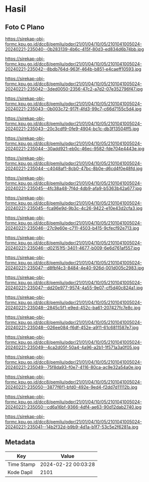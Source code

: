 # Hasil

## Foto C Plano

https://sirekap-obj-formc.kpu.go.id/dcc8/pemilu/pdpr/21/01/04/10/05/2101041005024-20240221-235040--0b283139-4b6c-415f-80d3-ed834d6b74bb.jpg

https://sirekap-obj-formc.kpu.go.id/dcc8/pemilu/pdpr/21/01/04/10/05/2101041005024-20240221-235042--8bdb764d-963f-464b-b851-e4caeff10593.jpg

https://sirekap-obj-formc.kpu.go.id/dcc8/pemilu/pdpr/21/01/04/10/05/2101041005024-20240221-235042--3ded0050-2356-47c2-a7d2-07e352796f47.jpg

https://sirekap-obj-formc.kpu.go.id/dcc8/pemilu/pdpr/21/01/04/10/05/2101041005024-20240221-235043--0b003c72-917f-4fd3-99c7-c66d7155c5d4.jpg

https://sirekap-obj-formc.kpu.go.id/dcc8/pemilu/pdpr/21/01/04/10/05/2101041005024-20240221-235043--20c3cdf9-0fe9-4904-bc1c-db3f13504ff5.jpg

https://sirekap-obj-formc.kpu.go.id/dcc8/pemilu/pdpr/21/01/04/10/05/2101041005024-20240221-235044--30add921-eb0c-46ec-9582-fde704e4443e.jpg

https://sirekap-obj-formc.kpu.go.id/dcc8/pemilu/pdpr/21/01/04/10/05/2101041005024-20240221-235044--c4048af1-8cb0-47bc-8b0e-d6cd4f0e48fd.jpg

https://sirekap-obj-formc.kpu.go.id/dcc8/pemilu/pdpr/21/01/04/10/05/2101041005024-20240221-235045--4fc38a48-7f4d-4db9-afa9-b5363b42a677.jpg

https://sirekap-obj-formc.kpu.go.id/dcc8/pemilu/pdpr/21/01/04/10/05/2101041005024-20240221-235045--fca96e9d-9b3c-4c26-9422-e10e43d2cfa3.jpg

https://sirekap-obj-formc.kpu.go.id/dcc8/pemilu/pdpr/21/01/04/10/05/2101041005024-20240221-235046--27c9e60e-c711-4503-b415-9cfecf92e713.jpg

https://sirekap-obj-formc.kpu.go.id/dcc8/pemilu/pdpr/21/01/04/10/05/2101041005024-20240221-235046--d02151f5-3401-4677-b009-6e6d761af557.jpg

https://sirekap-obj-formc.kpu.go.id/dcc8/pemilu/pdpr/21/01/04/10/05/2101041005024-20240221-235047--d8fbf4c3-8484-4e40-926d-001d005c2983.jpg

https://sirekap-obj-formc.kpu.go.id/dcc8/pemilu/pdpr/21/01/04/10/05/2101041005024-20240221-235047--dd20e977-9574-4a55-9e07-cf5d40c824a1.jpg

https://sirekap-obj-formc.kpu.go.id/dcc8/pemilu/pdpr/21/01/04/10/05/2101041005024-20240221-235048--2845c5f1-e9ed-452c-ba61-207427fc7e8c.jpg

https://sirekap-obj-formc.kpu.go.id/dcc8/pemilu/pdpr/21/01/04/10/05/2101041005024-20240221-235048--026ee084-f6df-452e-a911-61c6811587e7.jpg

https://sirekap-obj-formc.kpu.go.id/dcc8/pemilu/pdpr/21/01/04/10/05/2101041005024-20240221-235049--4ca2d05f-50a4-4a96-a2b1-1f571a3a0f05.jpg

https://sirekap-obj-formc.kpu.go.id/dcc8/pemilu/pdpr/21/01/04/10/05/2101041005024-20240221-235049--75f8da93-f0e7-4116-80ca-ac9e32a54a0e.jpg

https://sirekap-obj-formc.kpu.go.id/dcc8/pemilu/pdpr/21/01/04/10/05/2101041005024-20240221-235050--3877f6f1-bfd0-492e-9ed4-f2dd7d11112b.jpg

https://sirekap-obj-formc.kpu.go.id/dcc8/pemilu/pdpr/21/01/04/10/05/2101041005024-20240221-235050--cd6a16bf-9366-4df4-ae63-90d12dab2740.jpg

https://sirekap-obj-formc.kpu.go.id/dcc8/pemilu/pdpr/21/01/04/10/05/2101041005024-20240221-235041--14b2f32d-b9b9-4d1a-b1f7-53c5e2f6281a.jpg


## Metadata

| Key        | Value               |
| ---------- | ------------------- |
| Time Stamp | 2024-02-22 00:03:28 |
| Kode Dapil | 2101                |



